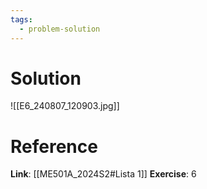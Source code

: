 ```yaml
---
tags:
  - problem-solution
---
```

# Solution
![[E6_240807_120903.jpg]]

# Reference
**Link**: [[ME501A_2024S2#Lista 1]]
**Exercise**: 6
